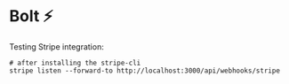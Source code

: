 # Bolt ⚡

Testing Stripe integration:

```shell
# after installing the stripe-cli
stripe listen --forward-to http://localhost:3000/api/webhooks/stripe
```
